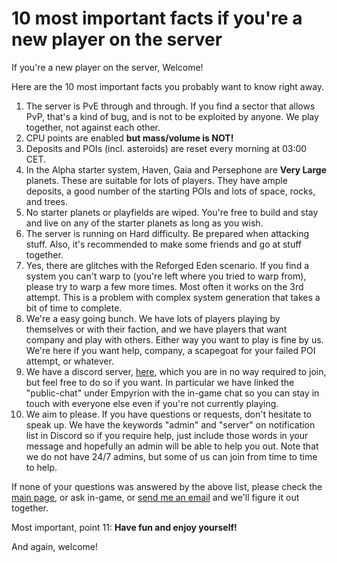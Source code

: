 # 10 most important facts if you're a new player on the server

If you're a new player on the server, Welcome!

Here are the 10 most important facts you probably want to know right away.

1. The server is PvE through and through. If you find a sector that allows PvP, that's a kind of bug, and is not to be exploited by anyone. We play together, not against each other.
2. CPU points are enabled **but mass/volume is NOT!**
3. Deposits and POIs (incl. asteroids) are reset every morning at 03:00 CET.
4. In the Alpha starter system, Haven, Gaia and Persephone are **Very Large** planets. These are suitable for lots of players. They have ample deposits, a good number of the starting POIs and lots of space, rocks, and trees.
5. No starter planets or playfields are wiped. You're free to build and stay and live on any of the starter planets as long as you wish.
6. The server is running on Hard difficulty. Be prepared when attacking stuff. Also, it's recommended to make some friends and go at stuff together.
7. Yes, there are glitches with the Reforged Eden scenario. If you find a system you can't warp to (you're left where you tried to warp from), please try to warp a few more times. Most often it works on the 3rd attempt. This is a problem with complex system generation that takes a bit of time to complete.
8. We're a easy going bunch. We have lots of players playing by themselves or with their faction, and we have players that want company and play with others. Either way you want to play is fine by us. We're here if you want help, company, a scapegoat for your failed POI attempt, or whatever.
9. We have a discord server, [here](discord.md), which you are in no way required to join, but feel free to do so if you want. In particular we have linked the "public-chat" under Empyrion with the in-game chat so you can stay in touch with everyone else even if you're not currently playing.
10. We aim to please. If you have questions or requests, don't hesitate to speak up. We have the keywords "admin" and "server" on notification list in Discord so if you require help, just include those words in your message and hopefully an admin will be able to help you out. Note that we do not have 24/7 admins, but some of us can join from time to time to help.

If none of your questions was answered by the above list, please check the [main page](index.md), or ask in-game, or [send me an email](mailto:lasse@vkarlsen.no) and we'll figure it out together.

Most important, point 11: **Have fun and enjoy yourself!**

And again, welcome!